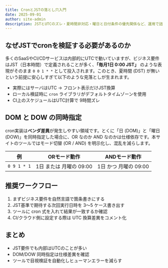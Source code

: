 ```yaml
---
title: CronとJSTの落とし穴入門
date: 2025-09-01
author: site-admin
description: JSTとUTCのズレ・夏時間非対応・曜日と日付条件の優先関係など、運用で詰まりやすいポイントを最速で把握するための入門ガイド。
---
```


## なぜJSTでcronを検証する必要があるのか

多くのSaaSやCI/CDサービスは内部的にUTCで動いていますが、ビジネス要件はJST（日本時間）で定義されることが多く、**「毎月1日 0:00 JST」** のような表現がそのまま `0 0 1 * *` として投入されます。このとき、夏時間 (DST) が無いという前提に安心しすぎて以下のような見落としが生まれます。

- 実際にはサーバはUTC → フロント表示だけJST換算
- ローカル検証時に `cron` ライブラリがデフォルトタイムゾーンを使用
- CI上のスケジュールはUTC計算で 9時間ズレ

## DOM と DOW の同時指定

cron実装は**ベンダ差異**が発生しやすい領域です。とくに「日 (DOM)」と「曜日 (DOW)」を同時指定した場合に、OR なのか AND なのかは仕様依存です。本サイトのツールではモード切替 (OR / AND) を明示化し、混乱を減らします。

| 例 | ORモード動作 | ANDモード動作 |
|----|--------------|--------------|
| `0 9 1 * 1` | 1日 または 月曜の 09:00 | 1日 かつ 月曜の 09:00 |

## 推奨ワークフロー

1. まずビジネス要件を自然言語で箇条書きにする
2. JST基準で期待する次回実行日時を 3〜5 ケース書き出す
3. ツールに cron 式を入れて結果が一致するか確認
4. CI/クラウド側に設定する際は UTC 換算差異をコメント化

## まとめ

- JST要件でも内部はUTCのことが多い
- DOM/DOW 同時指定は仕様差異を確認
- ツールで目視検証を自動化しヒューマンエラーを減らす
